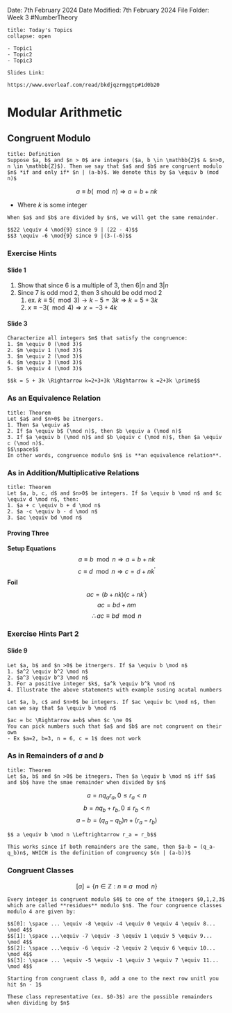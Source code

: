Date: 7th February 2024
Date Modified: 7th February 2024
File Folder: Week 3
#NumberTheory

```ad-abstract
title: Today's Topics
collapse: open

- Topic1
- Topic2
- Topic3

```

```ad-important
Slides Link:

https://www.overleaf.com/read/bkdjqzrmggtp#1d0b20
```

# Modular Arithmetic

## Congruent Modulo

```ad-summary
title: Definition
Suppose $a, b$ and $n > 0$ are integers ($a, b \in \mathbb{Z}$ & $n>0, n \in \mathbb{Z}$). Then we say that $a$ and $b$ are congruent modulo $n$ *if and only if* $n | (a-b)$. We denote this by $a \equiv b (mod n)$
```

$$a \equiv b (\mod n) \Rightarrow a = b+nk$$
- Where $k$ is some integer

```ad-important
When $a$ and $b$ are divided by $n$, we will get the same remainder.
```


```ad-example
$$22 \equiv 4 \mod{9} since 9 | (22 - 4)$$
$$3 \equiv -6 \mod{9} since 9 |(3-(-6)$$
```

### Exercise Hints

#### Slide 1
1. Show that since 6 is a multiple of 3, then $6|n$ and $3|n$
2. Since 7 is odd mod 2, then 3 should be odd mod 2
	1. ex. $k \equiv 5(\mod 3) \rightarrow k -5=3k \Rightarrow k = 5+3k$
	2. $x \equiv -3 (\mod 4) \Rightarrow x = -3+4k$

#### Slide 3

```ad-question
Characterize all integers $m$ that satisfy the congruence:
1. $m \equiv 0 (\mod 3)$
2. $m \equiv 1 (\mod 3)$
3. $m \equiv 2 (\mod 3)$
4. $m \equiv 3 (\mod 3)$
5. $m \equiv 4 (\mod 3)$
```

```ad-example
$$k = 5 + 3k \Rightarrow k=2+3+3k \Rightarrow k =2+3k \prime$$
```

### As an Equivalence Relation

```ad-summary
title: Theorem
Let $a$ and $n>0$ be itnergers.
1. Then $a \equiv a$
2. If $a \equiv b$ (\mod n)$, then $b \equiv a (\mod n)$
3. If $a \equiv b (\mod n)$ and $b \equiv c (\mod n)$, then $a \equiv c (\mod n)$.
$$\space$$
In other words, congruence modulo $n$ is **an equivalence relation**.
```

### As in Addition/Multiplicative Relations

```ad-summary
title: Theorem
Let $a, b, c, d$ and $n>0$ be integers. If $a \equiv b \mod n$ and $c \equiv d \mod n$, then:
1. $a + c \equiv b + d \mod n$
2. $a -c \equiv b - d \mod n$
3. $ac \equiv bd \mod n$
```

#### Proving Three

**Setup Equations**
$$a \equiv b \mod n \Rightarrow a = b + nk$$
$$c \equiv d \mod n \Rightarrow c = d+nk^\prime$$
**Foil**
$$ac = (b+nk)(c+nk^\prime)$$
$$ac = bd + nm$$
$$\therefore ac \equiv bd \mod n$$
### Exercise Hints Part 2

#### Slide 9

```ad-question
Let $a, b$ and $n >0$ be itnergers. If $a \equiv b \mod n$
1. $a^2 \equiv b^2 \mod n$
2. $a^3 \equiv b^3 \mod n$
3. For a positive integer $k$, $a^k \equiv b^k \mod n$
4. Illustrate the above statements with example susing acutal numbers
```

```ad-question
Let $a, b, c$ and $n>0$ be integers. If $ac \equiv bc \mod n$, then can we say that $a \equiv b \mod n$
```

```ad-note
$ac = bc \Rightarrow a=b$ when $c \ne 0$
You can pick numbers such that $a$ and $b$ are not congruent on their own
- Ex $a=2, b=3, n = 6, c = 1$ does not work
```

### As in Remainders of $a$ and $b$

```ad-summary
title: Theorem
Let $a, b$ and $n >0$ be itnegers. Then $a \equiv b \mod n$ iff $a$ and $b$ have the smae remainder when divided by $n$
```

$$a = n q_a r_a, 0 \le r_a < n$$
$$b = nq_b +r_b, 0 \le r_b < n$$
$$a-b = (q_a-q_b)n + (r_a-r_b)$$
```ad-important
$$ a \equiv b \mod n \Leftrightarrow r_a = r_b$$
```

```ad-note
This works since if both remainders are the same, then $a-b = (q_a-q_b)n$, WHICH is the definition of congruency $(n | (a-b))$
```

### Congruent Classes

$$[a] = \{ n \in \mathbb{Z}: n \equiv a \mod n \}$$

```ad-example
Every integer is congruent modulo $4$ to one of the itnegers $0,1,2,3$ which are called **residues** modulo $n$. The four congruence classes modulo 4 are given by:

$$[0]: \space ... \equiv -8 \equiv -4 \equiv 0 \equiv 4 \equiv 8... \mod 4$$
$$[1]: \space ...\equiv -7 \equiv -3 \equiv 1 \equiv 5 \equiv 9... \mod 4$$
$$[2]: \space ...\equiv -6 \equiv -2 \equiv 2 \equiv 6 \equiv 10... \mod 4$$
$$[3]: \space ... \equiv -5 \equiv -1 \equiv 3 \equiv 7 \equiv 11... \mod 4$$
```

```ad-important
Starting from congruent class 0, add a one to the next row unitl you hit $n - 1$
```

```ad-note
These class representative (ex. $0-3$) are the possible remainders when dividing by $n$
```



















